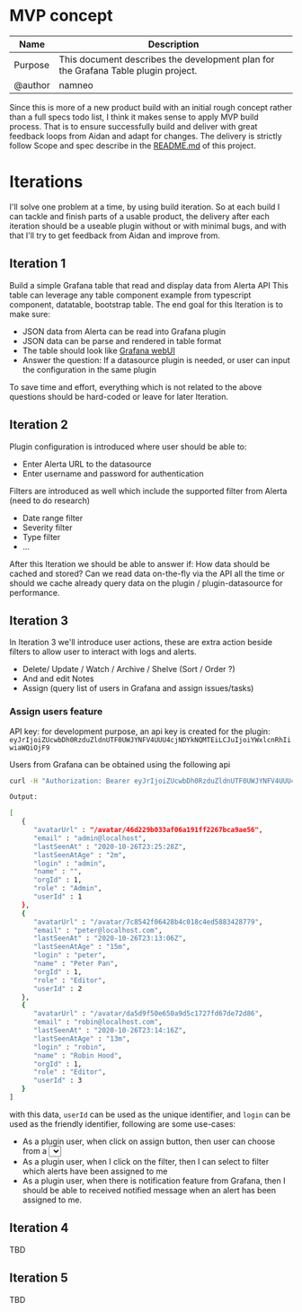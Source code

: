 # MVP concept
| Name      | Description |
| ----------- | ----------- |
| Purpose      | This document describes the development plan for the Grafana Table plugin project.        |
| @author   | namneo        |



Since this is more of a new product build with an initial rough concept rather than a full specs todo list, I think it makes sense to apply MVP build process. That is to ensure successfully build and deliver with great feedback loops from Aidan and adapt for changes. 
The delivery is strictly follow Scope and spec describe in the [README.md](./README.md) of this project.

# Iterations
I'll solve one problem at a time, by using build iteration. So at each build I can tackle and finish parts of a usable product, the delivery after each iteration should be a useable plugin without or with minimal bugs, and with that I'll try to get feedback from Aidan and improve from.

## Iteration 1
Build a simple Grafana table that read and display data from Alerta API
This table can leverage any table component example from typescript component, datatable, bootstrap table.
The end goal for this Iteration is to make sure: 
- JSON data from Alerta can be read into Grafana plugin
- JSON data can be parse and rendered in table format
- The table should look like [Grafana webUI](https://github.com/alerta/alerta-webui)
- Answer the question: If a datasource plugin is needed, or user can input the configuration in the same plugin

To save time and effort, everything which is not related to the above questions should be hard-coded or leave for later Iteration.

## Iteration 2
Plugin configuration is introduced where user should be able to: 
- Enter Alerta URL to the datasource 
- Enter username and password for authentication 

Filters are introduced as well which include the supported filter from Alerta (need to do research)
- Date range filter
- Severity filter
- Type filter
- ...

After this Iteration we should be able to answer if: How data should be cached and stored? Can we read data on-the-fly via the API all the time or should we cache already query data on the plugin / plugin-datasource for performance.

## Iteration 3
In Iteration 3 we'll introduce user actions, these are extra action beside filters to allow user to interact with logs and alerts. 
- Delete/ Update / Watch / Archive / Shelve (Sort / Order ?)
- And and edit Notes
- Assign (query list of users in Grafana and assign issues/tasks)

### Assign users feature
API key: for development purpose, an api key is created for the plugin: `eyJrIjoiZUcwbDh0RzduZldnUTF0UWJYNFV4UUU4cjNDYkNQMTEiLCJuIjoiYWxlcnRhIiwiaWQiOjF9`

Users from Grafana can be obtained using the following api
```bash
curl -H "Authorization: Bearer eyJrIjoiZUcwbDh0RzduZldnUTF0UWJYNFV4UUU4cjNDYkNQMTEiLCJuIjoiYWxlcnRhIiwiaWQiOjF9" http://188.166.245.250:3000/api/org/users

Output: 

[
   {
      "avatarUrl" : "/avatar/46d229b033af06a191ff2267bca9ae56",
      "email" : "admin@localhost",
      "lastSeenAt" : "2020-10-26T23:25:28Z",
      "lastSeenAtAge" : "2m",
      "login" : "admin",
      "name" : "",
      "orgId" : 1,
      "role" : "Admin",
      "userId" : 1
   },
   {
      "avatarUrl" : "/avatar/7c8542f06428b4c018c4ed5883428779",
      "email" : "peter@localhost.com",
      "lastSeenAt" : "2020-10-26T23:13:06Z",
      "lastSeenAtAge" : "15m",
      "login" : "peter",
      "name" : "Peter Pan",
      "orgId" : 1,
      "role" : "Editor",
      "userId" : 2
   },
   {
      "avatarUrl" : "/avatar/da5d9f50e650a9d5c1727fd67de72d86",
      "email" : "robin@localhost.com",
      "lastSeenAt" : "2020-10-26T23:14:16Z",
      "lastSeenAtAge" : "13m",
      "login" : "robin",
      "name" : "Robin Hood",
      "orgId" : 1,
      "role" : "Editor",
      "userId" : 3
   }
]
```
with this data, `userId` can be used as the unique identifier, and `login` can be used as the friendly identifier, following are some use-cases:

- As a plugin user, when click on assign button, then user can choose from a <Select> another user to assign the alert to.
- As a plugin user, when I click on the filter, then I can select to filter which alerts have been assigned to me
- As a plugin user, when there is notification feature from Grafana, then I should be able to received notified message when an alert has been assigned to me.


## Iteration 4
TBD

## Iteration 5
TBD